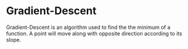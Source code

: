 # Gradient-Descent
Gradient-Descent is an algorithm used to find the the minimum of a function. A point will move along with opposite direction according to its slope.


